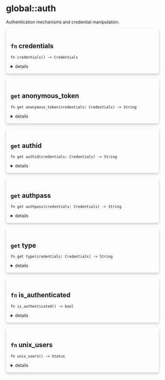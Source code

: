 # global::auth

Authentication mechanisms and credential manipulation.



<div markdown="span" style='box-shadow: 0 4px 8px 0 rgba(0,0,0,0.2); padding: 15px; border-radius: 5px;'>

<h2 class="func-name"> <code>fn</code> credentials </h2>

```rust,ignore
fn credentials() -> Credentials
```

<details>
<summary markdown="span"> details </summary>

Get authentication credentials from the client.

# Effective smtp stage

`authenticate` only.

# Return

* `Credentials` - the credentials of the client.

# Example

```
#{
    authenticate: [
       action "log auth" || log("info", `${auth::credentials()}`),
    ]
}
```
</details>

</div>
</br>


<div markdown="span" style='box-shadow: 0 4px 8px 0 rgba(0,0,0,0.2); padding: 15px; border-radius: 5px;'>

<h2 class="func-name"> <code>get</code> anonymous_token </h2>

```rust,ignore
fn get anonymous_token(credentials: Credentials) -> String
```

<details>
<summary markdown="span"> details </summary>

Get the `anonymous_token` property of the connection.
Can only be use on 'AnonymousToken' authentication typed credentials.

# Effective smtp stage

`authenticate` only.

# Return

* `String` - the token.

# Examples

```
#{
    authenticate: [
       action "log auth token" || {
            let credentials = auth::credentials();
            log("info", `credentials token: ${credentials.anonymous_token}`);
        },
    ]
}
```
</details>

</div>
</br>


<div markdown="span" style='box-shadow: 0 4px 8px 0 rgba(0,0,0,0.2); padding: 15px; border-radius: 5px;'>

<h2 class="func-name"> <code>get</code> authid </h2>

```rust,ignore
fn get authid(credentials: Credentials) -> String
```

<details>
<summary markdown="span"> details </summary>

Get the `authid` property of the connection.
Can only be use on 'Verify' authentication typed credentials.

# Effective smtp stage

`authenticate` only.

# Return

* `String` - the authentication id.

# Examples

```
#{
    authenticate: [
       action "log auth id" || {
            let credentials = auth::credentials();
            log("info", `credentials id: ${credentials.authid}`);
        },
    ]
}
```
</details>

</div>
</br>


<div markdown="span" style='box-shadow: 0 4px 8px 0 rgba(0,0,0,0.2); padding: 15px; border-radius: 5px;'>

<h2 class="func-name"> <code>get</code> authpass </h2>

```rust,ignore
fn get authpass(credentials: Credentials) -> String
```

<details>
<summary markdown="span"> details </summary>

Get the `authpass` property of the connection.
Can only be use on 'Verify' authentication typed credentials.

# Effective smtp stage

`authenticate` only.

# Return

* `String` - the authentication password.

# Examples

```
#{
    authenticate: [
       action "log auth pass" || {
            let credentials = auth::credentials();
            log("info", `credentials pass: ${credentials.authpass}`);
        },
    ]
}
```
</details>

</div>
</br>


<div markdown="span" style='box-shadow: 0 4px 8px 0 rgba(0,0,0,0.2); padding: 15px; border-radius: 5px;'>

<h2 class="func-name"> <code>get</code> type </h2>

```rust,ignore
fn get type(credentials: Credentials) -> String
```

<details>
<summary markdown="span"> details </summary>

Get the type of the `auth` property of the connection.

# Effective smtp stage

`authenticate` only.

# Return

* `String` - the credentials type.

# Examples

```
#{
    authenticate: [
       action "log auth type" || {
            let credentials = auth::credentials();

            // Logs here will output 'Verify' or 'AnonymousToken'.
            // depending on the authentication type.
            log("info", `credentials type: ${credentials.type}`);
        },
    ]
}
```
</details>

</div>
</br>


<div markdown="span" style='box-shadow: 0 4px 8px 0 rgba(0,0,0,0.2); padding: 15px; border-radius: 5px;'>

<h2 class="func-name"> <code>fn</code> is_authenticated </h2>

```rust,ignore
fn is_authenticated() -> bool
```

<details>
<summary markdown="span"> details </summary>

Check if the client is authenticated.

# Effective smtp stage

`authenticate` stage only.

# Return

* `bool` - `true` if the client succeeded to authenticate itself, `false` otherwise.

# Example

```
#{
    authenticate: [
       action "log info" || log("info", `client authenticated: ${auth::is_authenticated()}`),
    ]
}
```
</details>

</div>
</br>


<div markdown="span" style='box-shadow: 0 4px 8px 0 rgba(0,0,0,0.2); padding: 15px; border-radius: 5px;'>

<h2 class="func-name"> <code>fn</code> unix_users </h2>

```rust,ignore
fn unix_users() -> Status
```

<details>
<summary markdown="span"> details </summary>

Process the SASL authentication mechanism.

The current implementation support "PLAIN" mechanism, and will call the
`testsaslauthd` program to check the credentials.

The credentials will be verified depending on the mode of `saslauthd`.

A native implementation will be provided in the future.
</details>

</div>
</br>

